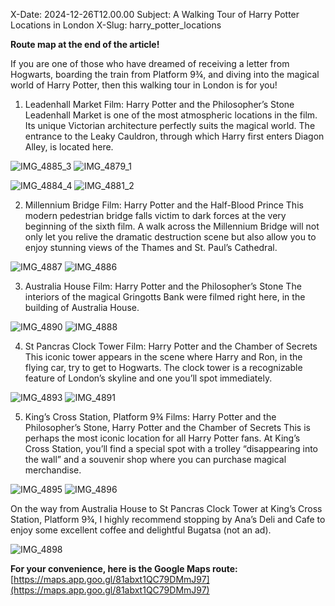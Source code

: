 X-Date: 2024-12-26T12.00.00 Subject: A Walking Tour of Harry Potter Locations in London X-Slug: harry_potter_locations

**Route map at the end of the article!**

If you are one of those who have dreamed of receiving a letter from Hogwarts, boarding the train from Platform 9¾, and diving into the magical world of Harry Potter, then this walking tour in London is for you!

1. Leadenhall Market
Film: Harry Potter and the Philosopher’s Stone
Leadenhall Market is one of the most atmospheric locations in the film. Its unique Victorian architecture perfectly suits the magical world. The entrance to the Leaky Cauldron, through which Harry first enters Diagon Alley, is located here.

![IMG_4885_3](https://github.com/user-attachments/assets/fb4db13b-2ccc-4b29-87aa-c285fb998bc8)
![IMG_4879_1](https://github.com/user-attachments/assets/e34c78ca-b6e8-4c0e-ace7-336b1ef5d92a)


![IMG_4884_4](https://github.com/user-attachments/assets/f59e518e-596b-42e5-9b4d-0c01e3a5ba2e)
![IMG_4881_2](https://github.com/user-attachments/assets/6e885939-b42c-445a-bc49-0b049af2d307)

2. Millennium Bridge
Film: Harry Potter and the Half-Blood Prince
This modern pedestrian bridge falls victim to dark forces at the very beginning of the sixth film. A walk across the Millennium Bridge will not only let you relive the dramatic destruction scene but also allow you to enjoy stunning views of the Thames and St. Paul’s Cathedral.

![IMG_4887](https://github.com/user-attachments/assets/a32abbad-bc56-48e6-a3a6-fc24e2d5e5e9)
![IMG_4886](https://github.com/user-attachments/assets/022d86c8-0d66-4e97-9f53-928678794d8c)


3. Australia House
Film: Harry Potter and the Philosopher’s Stone
The interiors of the magical Gringotts Bank were filmed right here, in the building of Australia House.

![IMG_4890](https://github.com/user-attachments/assets/35042c99-78c0-4efc-b1b1-cbf027f140f8)
![IMG_4888](https://github.com/user-attachments/assets/2215a508-a8ed-4031-9f43-a71c6e766538)

4. St Pancras Clock Tower
Film: Harry Potter and the Chamber of Secrets
This iconic tower appears in the scene where Harry and Ron, in the flying car, try to get to Hogwarts. The clock tower is a recognizable feature of London’s skyline and one you’ll spot immediately.

![IMG_4893](https://github.com/user-attachments/assets/315984a1-4e19-4ad9-8806-ceffb551aa10)
![IMG_4891](https://github.com/user-attachments/assets/42786350-f138-48eb-8565-6bb77cb3d99a)

5. King’s Cross Station, Platform 9¾
Films: Harry Potter and the Philosopher’s Stone, Harry Potter and the Chamber of Secrets
This is perhaps the most iconic location for all Harry Potter fans. At King’s Cross Station, you’ll find a special spot with a trolley “disappearing into the wall” and a souvenir shop where you can purchase magical merchandise.

![IMG_4895](https://github.com/user-attachments/assets/22048ee3-7d2e-41f6-b987-5f577163c77a)
![IMG_4896](https://github.com/user-attachments/assets/79500f13-748a-4b87-b179-45d071aad8a9)

On the way from Australia House to St Pancras Clock Tower at King’s Cross Station, Platform 9¾, I highly recommend stopping by Ana’s Deli and Cafe to enjoy some excellent coffee and delightful Bugatsa (not an ad).

![IMG_4898](https://github.com/user-attachments/assets/ab5cbb57-3e0f-40fb-b49c-10997aa09716)

**For your convenience, here is the Google Maps route:** [https://maps.app.goo.gl/81abxt1QC79DMmJ97](https://maps.app.goo.gl/81abxt1QC79DMmJ97)

